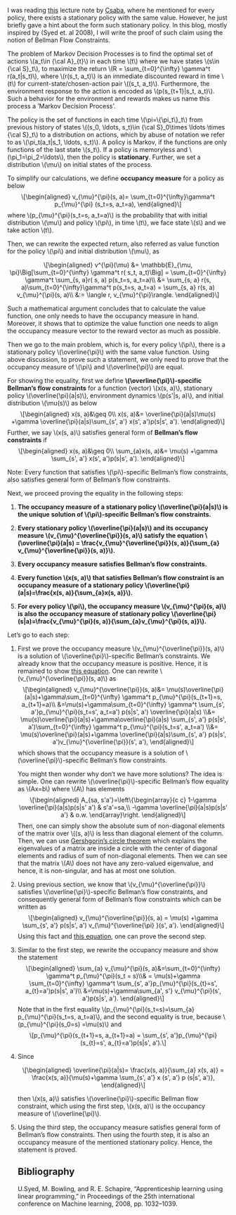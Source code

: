 
<html xmlns="http://www.w3.org/1999/xhtml" lang="" xml:lang="">
<head>
  <meta charset="utf-8" />
  <meta name="generator" content="pandoc" />
  <meta name="viewport" content="width=device-width, initial-scale=1.0, user-scalable=yes" />
  <title>Blog post no. 2</title>
  <style type="text/css">
      code{white-space: pre-wrap;}
      span.smallcaps{font-variant: small-caps;}
      span.underline{text-decoration: underline;}
      div.column{display: inline-block; vertical-align: top; width: 50%;}
  </style>
  <script src="https://cdnjs.cloudflare.com/ajax/libs/mathjax/2.7.2/MathJax.js?config=TeX-AMS_CHTML-full" type="text/javascript"></script>
  <!--[if lt IE 9]>
    <script src="//cdnjs.cloudflare.com/ajax/libs/html5shiv/3.7.3/html5shiv-printshiv.min.js"></script>
  <![endif]-->
</head>
<body>

<p>I was reading <a href="https://rltheory.github.io/lecture-notes/planning-in-mdps/lec2/">this</a> lecture note by <a href="https://sites.ualberta.ca/~szepesva/">Csaba</a>, where he mentioned for every policy, there exists a stationary policy with the same value. However, he just briefly gave a hint about the form such stationary policy. In this blog, mostly inspired by (Syed et. al 2008), I will write the proof of such claim using the notion of Bellman Flow Constraints.</p>
<p>The problem of Markov Decision Processes is to find the optimal set of actions <span class="math inline">\(a_t\in {\cal A}_{t}\)</span> in each time <span class="math inline">\(t\)</span> where we have states <span class="math inline">\(s\in {\cal S}_t\)</span>, to maximize the return <span class="math inline">\(R = \sum_{t=0}^{\infty} \gamma^t r(a_t|s_t)\)</span>, where <span class="math inline">\(r(s_t, a_t)\)</span> is an immediate discounted reward in time <span class="math inline">\(t\)</span> for current-state/chosen-action pair <span class="math inline">\((s_t, a_t)\)</span>. Furthermore, the environment response to the action is encoded as <span class="math inline">\(p(s_{t+1}|s_t, a_t)\)</span>. Such a behavior for the environment and rewards makes us name this process a ’Markov Decision Process’.</p>
<p>The policy is the set of functions in each time <span class="math inline">\(\pi=\{\pi_t\}_t\)</span> from previous history of states <span class="math inline">\((s_0, \ldots, s_t)\in {\cal S}_0\times \ldots \times {\cal S}_t\)</span> to a distribution on actions, which by abuse of notation we refer to as <span class="math inline">\(\pi_t(a_t|s_1, \ldots, s_t)\)</span>. A policy is Markov, if the functions are only functions of the last state <span class="math inline">\(s_t\)</span>. If a policy is memoryless and <span class="math inline">\(\pi_1=\pi_2=\ldots\)</span>, then the policy is <span><strong>stationary</strong></span>. Further, we set a distribution <span class="math inline">\(\mu\)</span> on initial states of the process.</p>
<p>To simplify our calculations, we define <span><strong>occupancy measure</strong></span> for a policy as below <span class="math display">\[\begin{aligned}
        v_{\mu}^{\pi}(s, a)= \sum_{t=0}^{\infty}\gamma^t p_{\mu}^{\pi} (s_t=s, a_t=a),
     \end{aligned}\]</span> where <span class="math inline">\(p_{\mu}^{\pi}(s_t=s, a_t=a)\)</span> is the probability that with initial distribution <span class="math inline">\(\mu\)</span> and policy <span class="math inline">\(\pi\)</span>, in time <span class="math inline">\(t\)</span>, we face state <span class="math inline">\(s\)</span> and we take action <span class="math inline">\(t\)</span>.</p>
<p>Then, we can rewrite the expected return, also referred as value function for the policy <span class="math inline">\(\pi\)</span> and initial distribution <span class="math inline">\(\mu\)</span>, as</p>
<p><span class="math display">\[\begin{aligned}
        v^{\pi}(\mu) &amp;= \mathbb{E}_{\mu, \pi}\Big[\sum_{t=0}^{\infty} \gamma^t r( s_t, a_t)\Big] = \sum_{t=0}^{\infty} \gamma^t \sum_{s, a}r( s, a) p(s_t=s, a_t=a)\\
        &amp;=  \sum_{s, a} r(s, a)\sum_{t=0}^{\infty}\gamma^t p(s_t=s, a_t=a) = \sum_{s, a} r(s, a) v_{\mu}^{\pi}(s, a)\\
        &amp;:= \langle r, v_{\mu}^{\pi}\rangle.
     \end{aligned}\]</span></p>
<p>Such a mathematical argument concludes that to calculate the value function, one only needs to have the occupancy measure in hand. Moreover, it shows that to optimize the value function one needs to align the occupancy measure vector to the reward vector as much as possible.</p>
<p>Then we go to the main problem, which is, for every policy <span class="math inline">\(\pi\)</span>, there is a stationary policy <span class="math inline">\(\overline{\pi}\)</span> with the same value function. Using above discussion, to prove such a statement, we only need to prove that the occupancy measure of <span class="math inline">\(\pi\)</span> and <span class="math inline">\(\overline{\pi}\)</span> are equal.</p>
<p>For showing the equality, first we define <span><strong><span class="math inline">\(\overline{\pi}\)</span>-specific Bellman’s flow constraints</strong></span> for a function (vector) <span class="math inline">\(x(s, a)\)</span>, stationary policy <span class="math inline">\(\overline{\pi}(a|s)\)</span>, environment dynamics <span class="math inline">\(p(s&#39;|s, a)\)</span>, and initial distribution <span class="math inline">\(\mu(s)\)</span> as below <span class="math display">\[\begin{aligned}
        x(s, a)&amp;\geq 0\\
        x(s, a)&amp;= \overline{\pi}(a|s)\mu(s) +\gamma \overline{\pi}(a|s)\sum_{s&#39;, a&#39;} x(s&#39;, a&#39;)p(s|s&#39;, a&#39;).
     \end{aligned}\]</span> <a name="eqn: pispecific"></a>  Further, we say <span class="math inline">\(x(s, a)\)</span> satisfies general form of <span><strong>Bellman’s flow constraints</strong></span> if <span class="math display">\[\begin{aligned}
        x(s, a)&amp;\geq 0\\
        \sum_{a}x(s, a)&amp;= \mu(s) +\gamma \sum_{s&#39;, a&#39;} x(s&#39;, a&#39;)p(s|s&#39;, a&#39;).
     \end{aligned}\]</span></p>
<p>Note: Every function that satisfies <span class="math inline">\(\pi\)</span>-specific Bellman’s flow constraints, also satisfies general form of Bellman’s flow constraints.</p>
<p>Next, we proceed proving the equality in the following steps:</p>
<ol>
<li><p><span><strong>The occupancy measure of a stationary policy <span class="math inline">\(\overline{\pi}(a|s)\)</span> is the unique solution of <span class="math inline">\(\pi\)</span>-specific Bellman’s flow constraints.</strong></span></p></li>
<li><p><span><strong>Every stationary policy <span class="math inline">\(\overline{\pi}(a|s)\)</span> and its occupancy measure <span class="math inline">\(v_{\mu}^{\overline{\pi}}(s, a)\)</span> satisfy the equation <span class="math inline">\(\overline{\pi}(a|s) = \frac{v_{\mu}^{\overline{\pi}}(s, a)}{\sum_{a} v_{\mu}^{\overline{\pi}}(s, a)}\)</span>.</strong> </span></p></li>
<li><p><span><strong>Every occupancy measure satisfies Bellman’s flow constraints.</strong></span></p></li>
<li><p><span><strong>Every function <span class="math inline">\(x(s, a)\)</span> that satisfies Bellman’s flow constraint is an occupancy measure of a stationary policy <span class="math inline">\(\overline{\pi}(a|s)=\frac{x(s, a)}{\sum_{a}x(s, a)}\)</span>.</strong> </span></p></li>
<li><p><span><strong>For every policy <span class="math inline">\(\pi\)</span>, the occupancy measure <span class="math inline">\(v_{\mu}^{\pi}(s, a)\)</span> is also the occupancy measure of stationary policy <span class="math inline">\(\overline{\pi}(s|a)=\frac{v_{\mu}^{\pi}(s, a)}{\sum_{a}v_{\mu}^{\pi}(s, a)}\)</span>.</strong></span></p></li>
</ol>
<p>Let’s go to each step:</p>
<ol>
<li><p>First we prove the occupancy measure <span class="math inline">\(v_{\mu}^{\overline{\pi}}(s, a)\)</span> is a solution of <span class="math inline">\(\overline{\pi}\)</span>-specific Bellman’s constraints. We already know that the occupancy measure is positive. Hence, it is remained to show <a href="#eqn: pispecific" data-reference-type="eqref" data-reference="eqn: pispecific">this equation</a>. One can rewrite <span class="math inline">\(v_{\mu}^{\overline{\pi}}(s, a)\)</span> as <span class="math display">\[\begin{aligned}
            v_{\mu}^{\overline{\pi}}(s, a)&amp;= \mu(s)\overline{\pi}(a|s)+\gamma\sum_{t=0}^{\infty} \gamma^t p_{\mu}^{\pi}(s_{t+1}=s, a_{t+1}=a)\\
            &amp;=\mu(s)+\gamma\sum_{t=0}^{\infty} \gamma^t \sum_{s&#39;, a&#39;}p_{\mu}^{\pi}(s_t=s&#39;, a_t=a&#39;) p(s|s&#39;, a&#39;) \overline{\pi}(a|s)
            \\&amp;= \mu(s)\overline{\pi}(a|s)+\gamma\overline{\pi}(a|s) \sum_{s&#39;, a&#39;}  p(s|s&#39;, a&#39;)\sum_{t=0}^{\infty} \gamma^t p_{\mu}^{\pi}(s_t=s&#39;, a_t=a&#39;)
            \\&amp;= \mu(s)\overline{\pi}(a|s)+\gamma \overline{\pi}(a|s)\sum_{s&#39;, a&#39;} p(s|s&#39;, a&#39;)v_{\mu}^{\overline{\pi}}(s&#39;, a&#39;),
         \end{aligned}\]</span> <a name="eqn: occupancy_bellman"></a>which shows that the occupancy measure is a solution of <span class="math inline">\(\overline{\pi}\)</span>-specific Bellman’s flow constraints.</p>
<p>You might then wonder why don’t we have more solutions? The idea is simple. One can rewrite <span class="math inline">\(\overline{\pi}\)</span>-specific Bellman’s flow equality as <span class="math inline">\(Ax=b\)</span> where <span class="math inline">\(A\)</span> has elements <span class="math display">\[\begin{aligned}
            A_{sa, s&#39;a&#39;}=\left\{\begin{array}{c c}
                1-\gamma \overline{\pi}(a|s)p(s|s&#39; a&#39;) &amp; s&#39;a&#39;=sa,\\
                -\gamma \overline{\pi}(a|s)p(s|s&#39; a&#39;) &amp; o.w.
            \end{array}\right.
         \end{aligned}\]</span> Then, one can simply show the absolute sum of non-diagonal elements of the matrix over <span class="math inline">\((s, a)\)</span> is less than diagonal element of the column. Then, we can use <a href="https://en.wikipedia.org/wiki/Gershgorin_circle_theorem"> Gershgorin’s circle theorem</a> which explains the eigenvalues of a matrix are inside a circle with the center of diagonal elements and radius of sum of non-diagonal elements. Then we can see that the matrix <span class="math inline">\(A\)</span> does not have any zero-valued eigenvalue, and hence, it is non-singular, and has at most one solution.</p></li>
<li><p>Using previous section, we know that <span class="math inline">\(v_{\mu}^{\overline{\pi}}\)</span> satisfies <span class="math inline">\(\overline{\pi}\)</span>-specific Bellman’s flow constraints, and consequently general form of Bellman’s flow constraints which can be written as <span class="math display">\[\begin{aligned}
            v_{\mu}^{\overline{\pi}}(s, a) = \mu(s) +\gamma \sum_{s&#39;, a&#39;} p(s|s&#39;, a&#39;) v_{\mu}^{\overline{\pi} }(s&#39;, a&#39;).
         \end{aligned}\]</span> Using this fact and <a href="#eqn: occupancy_bellman" data-reference-type="eqref" data-reference="eqn: occupancy_bellman">this equation</a>, one can prove the second step.</p></li>
<li><p>Similar to the first step, we rewrite the occupancy measure and show the statement <span class="math display">\[\begin{aligned}
            \sum_{a} v_{\mu}^{\pi}(s, a)&amp;=\sum_{t=0}^{\infty} \gamma^t p_{\mu}^{\pi}(s_t = s)\\&amp; = \mu(s)+\gamma \sum_{t=0}^{\infty} \gamma^t \sum_{s&#39;, a&#39;}p_{\mu}^{\pi}(s_{t}=s&#39;, a_{t}=a&#39;)p(s|s&#39;, a&#39;)\\
            &amp;=\mu(s)+\gamma\sum_{a&#39;, s&#39;} v_{\mu}^{\pi}(s&#39;, a&#39;)p(s|s&#39;, a&#39;).
         \end{aligned}\]</span> Note that in the first equality <span class="math inline">\(p_{\mu}^{\pi}(s_t=s)=\sum_{a} p_{\mu}^{\pi}(s_t=s, a_t=a)\)</span>, and the second equality is true, because <span class="math inline">\(p_{\mu}^{\pi}(s_0=s) =\mu(s)\)</span> and <span class="math display">\[p_{\mu}^{\pi}(s_{t+1}=s, a_{t+1}=a) = \sum_{s&#39;, a&#39;}p_{\mu}^{\pi}(s_{t}=s&#39;, a_{t}=a&#39;)p(s|s&#39;, a&#39;).\]</span></p></li>
<li><p>Since</p>
<p><span class="math display">\[\begin{aligned}
 \overline{\pi}(a|s)= \frac{x(s, a)}{\sum_{a} x(s, a)} = \frac{x(s, a)}{\mu(s)+\gamma \sum_{s&#39;, a&#39;} x (s&#39;, a&#39;) p (s|s&#39;, a&#39;)}, \end{aligned}\]</span></p>
<p>then <span class="math inline">\(x(s, a)\)</span> satisfies <span class="math inline">\(\overline{\pi}\)</span>-specific Bellman flow constraint, which using the first step, <span class="math inline">\(x(s, a)\)</span> is the occupancy measure of <span class="math inline">\(\overline{\pi}\)</span>.</p></li>
<li><p>Using the third step, the occupancy measure satisfies general form of Bellman’s flow constraints. Then using the fourth step, it is also an occupancy measure of the mentioned stationary policy. Hence, the statement is proved.</p></li>
<h2>Bibliography</h2>

  U.Syed, M. Bowling, and R. E. Schapire, “Apprenticeship learning using linear programming,” in Proceedings of the 25th international conference on Machine learning, 2008, pp. 1032–1039.

</ol>
</body>
</html>
